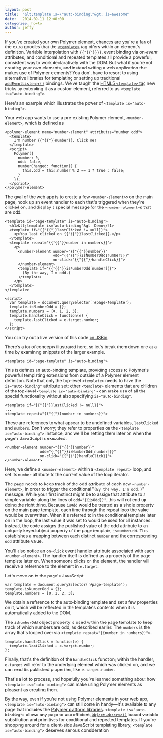 ```yaml
---
layout: post
title:  "&lt;template is=\"auto-binding\"&gt; is=awesome"
date:   2014-09-11 12:00:00
categories: howto
author: jeffy
---
```


If you've [created](http://www.polymer-project.org/docs/start/creatingelements.html) your own Polymer element, chances are you're a fan of the extra goodies that the [`<template>`](http://www.polymer-project.org/docs/polymer/databinding-advanced.html) tag offers within an element's definition. Variable interpolation with `{{"{{"}}}}`, event binding via on-*event* attributes, and conditional and repeated templates all provide a powerful, consistent way to work declaratively with the DOM. But what if you're not creating your own elements, and instead writing a web application that makes use of Polymer elements? You don't have to resort to using alternative libraries for templating or setting up traditional [`addEventListener()`](https://developer.mozilla.org/en-US/docs/Web/API/EventTarget.addEventListener) bindings. We've taught the [HTML5 `<template>` tag](http://www.html5rocks.com/en/tutorials/webcomponents/template/) new tricks by extending it as a custom element, referred to as `<template is="auto-binding">`.

Here's an example which illustrates the power of `<template is="auto-binding">`.

Your web app wants to use a pre-existing Polymer element, `<number-element>`, which is defined as

    <polymer-element name="number-element" attributes="number odd">
      <template>
        I'm number {{"{{"}}number}}. Click me!
      </template>
      <script>
        Polymer({
          number: 0,
          odd: false,
          numberChanged: function() {
            this.odd = this.number % 2 == 1 ? true : false;
          }
        });
      </script>
    </polymer-element>

The goal of the web app is to create a few `<number-element>`s on the main page, hook up an event handler to each that's triggered when they're clicked on, and display a special message for the `<number-element>`s that are odd.

    <template id="page-template" is="auto-binding">
      <h1>&lt;template is="auto-binding"&gt; Demo</h1>
      <template if="{{"{{"}}lastClicked != null}}">
        <p>You last clicked on {{"{{"}}lastClicked}}.</p>
      </template>
      <template repeat="{{"{{"}}number in numbers}}">
        <p>
          <number-element number="{{"{{"}}number}}"
                          odd="{{"{{"}}isNumberOdd[number]}}"
                          on-click="{{"{{"}}handleClick}}">
          </number-element>
          <template if="{{"{{"}}isNumberOdd[number]}}">
            (By the way, I'm odd.)
          </template>
        </p>
      </template>
    </template>
    
    <script>
      var template = document.querySelector('#page-template');
      template.isNumberOdd = {};
      template.numbers = [0, 1, 2, 3];
      template.handleClick = function(e) {
        template.lastClicked = e.target.number;
      };
    </script>

You can try out a live version of this code [on JSBin](http://jsbin.com/vucob/edit).

There's a lot of concepts illustrated here, so let's break them down one at a time by examining snippets of the larger example.

    <template id="page-template" is="auto-binding">

This is defines an auto-binding template, providing access to Polymer's powerful templating extensions from outside of a Polymer element definition. Note that only the top-level `<template>` needs to have the `is="auto-binding"` attribute set; other `<template>` elements that are children of the top-level `<template is="auto-binding">` can make use of all the special functionality without also specifying `is="auto-binding"`.

    <template if="{{"{{"}}lastClicked != null}}">
    ...
    <template repeat="{{"{{"}}number in numbers}}">

These are references to what appear to be undefined variables, `lastClicked` and `numbers`. Don't worry; they refer to properties on the `<template is="auto-binding">` instance, and we'll be setting them later on when the page's JavaScript is executed.

    <number-element number="{{"{{"}}number}}"
                    odd="{{"{{"}}isNumberOdd[number]}}"
                    on-click="{{"{{"}}handleClick}}">
    </number-element>

Here, we define a `<number-element>` within a `<template repeat>` loop, and set its `number` attribute to the current value of the loop iterator.

The page needs to keep track of the odd attribute of each new `<number-element>`, in order to trigger the conditional "`(By the way, I'm odd.)`" message. While your first instinct might be to assign that attribute to a simple variable, along the lines of `odd="{{isOdd}}"`, this will not end up doing the right thing. Because `isOdd` would be treated as a single property on the main page template, each time through the repeat loop the value would be overwritten. When it's referred to in the conditional template later on in the loop, the last value it was set to would be used for all instances. Instead, the code assigns the published value of the odd attribute to an uniquely keyed object property of the page template, `isNumberOdd`. This establishes a mapping between each distinct `number` and the corresponding `odd` attribute value.

You'll also notice an `on-click` event handler attribute associated with each `<number-element>`. The handler itself is defined as a property of the page template later on. When someone clicks on the element, the handler will receive a reference to the element in `e.target`.

Let's move on to the page's JavaScript.

    var template = document.querySelector('#page-template');
    template.isNumberOdd = {};
    template.numbers = [0, 1, 2, 3];

We obtain a reference to the auto-binding template and set a few properties on it, which will be reflected in the template's contents when it is automatically added to the DOM.

The `isNumberOdd` object property is used within the page template to keep track of which numbers are odd, as described earlier. The `numbers` is the array that's looped over via `<template repeat="{{number in numbers}}">`.

    template.handleClick = function(e) {
      template.lastClicked = e.target.number;
    };

Finally, that's the definition of the `handleClick` function; within the handler, `e.target` will refer to the underlying element which was clicked on, and we can read its published properties, like `e.target.number`.

That's a lot to process, and hopefully you've learned something about how `<template is="auto-binding">` can make using Polymer elements as pleasant as creating them.

By the way, even if you're not using Polymer elements in your web app, `<template is="auto-binding">` can still come in handy—it's available to any page that includes the [Polymer platform libraries](http://www.polymer-project.org/resources/faq.html#is-the-code-hosted-on-a-cdn). `<template is="auto-binding">` allows any page to use efficient, [`Object.observe()`](http://www.html5rocks.com/en/tutorials/es7/observe/)-based variable substitution and primitives for conditional and repeated templates. If you're shopping around for a client-side JavaScript templating library, `<template is="auto-binding">` deserves serious consideration.

